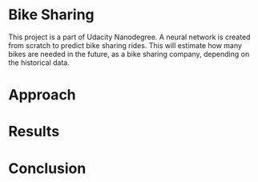 # Bike Sharing 
This project is a part of Udacity Nanodegree. A neural network is created from scratch to predict bike sharing rides. This will estimate how many bikes are needed in the future, as a bike sharing company, depending on the historical data. 

# Approach 


# Results 


# Conclusion 
